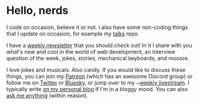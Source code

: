 # Hello, nerds

I code on occasion, believe it or not. I also have some non-coding things that I update on occasion, for example my [talks](https://github.com/cassidoo/talks) repo.

I have a [weekly newsletter](https://cassidoo.co/newsletter/) that you should check out! In it I share with you what's new and cool in the world of web development, an interview question of the week, jokes, stories, mechanical keyboards, and mooore.

I love jokes and musicals. Also candy. If you would like to discuss these things, you can join my [Patreon](https://www.patreon.com/cassidoo) (which has an awesome Discord group) or follow me on [Twitter](https://twitter.com/cassidoo) or [Bluesky](https://bsky.app/profile/cassidoo.co), or jump over to my ~[weekly livestream](https://twitch.tv/cassidoo). I typically write [on my personal blog](https://cassidoo.co/blog) if I'm in a bloggy mood. You can also [ask me anything](https://github.com/cassidoo/ama) (within reason).
